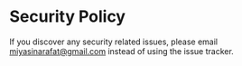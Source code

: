 # Security Policy

If you discover any security related issues, please email miyasinarafat@gmail.com instead of using the issue tracker.

